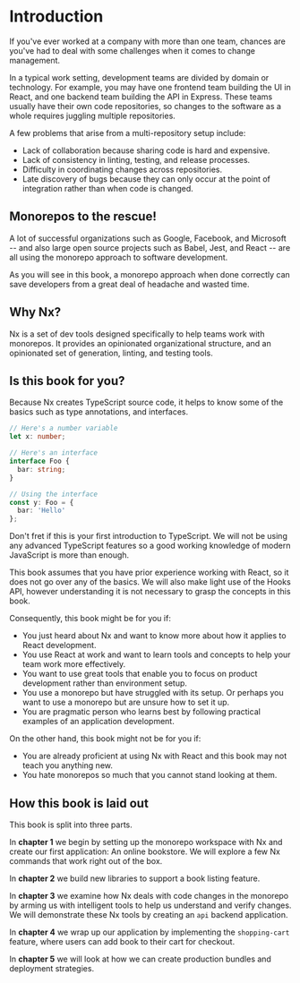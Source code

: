 # Introduction

If you've ever worked at a company with more than one team, chances are you've had to deal with some challenges when it comes to change management.

In a typical work setting, development teams are divided by domain or technology. For example, you may have one frontend team building the UI in React, and one backend team building the API in Express. These teams usually have their own code repositories, so changes to the software as a whole requires juggling multiple repositories.

A few problems that arise from a multi-repository setup include:

- Lack of collaboration because sharing code is hard and expensive.
- Lack of consistency in linting, testing, and release processes.
- Difficulty in coordinating changes across repositories.
- Late discovery of bugs because they can only occur at the point of integration rather than when code is changed.

## Monorepos to the rescue!

A lot of successful organizations such as Google, Facebook, and Microsoft -- and also large open source projects such as Babel, Jest, and React -- are all using the monorepo approach to software development.

As you will see in this book, a monorepo approach when done correctly can save developers from a great deal of headache and wasted time.

## Why Nx?

Nx is a set of dev tools designed specifically to help teams work with monorepos. It provides an opinionated organizational structure, and an opinionated set of generation, linting, and testing tools.

## Is this book for you?

Because Nx creates TypeScript source code, it helps to know some of the basics such as type annotations, and interfaces.

```typescript
// Here's a number variable
let x: number;

// Here's an interface
interface Foo {
  bar: string;
}

// Using the interface
const y: Foo = {
  bar: 'Hello'
};
```

Don't fret if this is your first introduction to TypeScript. We will not be using any advanced TypeScript features so a good working knowledge of modern JavaScript is more than enough.

This book assumes that you have prior experience working with React, so it does not go over any of the basics. We will also make light use of the Hooks API, however understanding it is not necessary to grasp the concepts in this book.

Consequently, this book might be for you if:

- You just heard about Nx and want to know more about how it applies to React development.
- You use React at work and want to learn tools and concepts to help your team work more effectively.
- You want to use great tools that enable you to focus on product development rather than environment setup.
- You use a monorepo but have struggled with its setup. Or perhaps you want to use a monorepo but are unsure how to set it up.
- You are pragmatic person who learns best by following practical examples of an application development.

On the other hand, this book might not be for you if:

- You are already proficient at using Nx with React and this book may not teach you anything new.
- You hate monorepos so much that you cannot stand looking at them.

## How this book is laid out

This book is split into three parts.

In **chapter 1** we begin by setting up the monorepo workspace with Nx and create our first application: An online bookstore. We will explore a few Nx commands that work right out of the box.

In **chapter 2** we build new libraries to support a book listing feature.

In **chapter 3** we examine how Nx deals with code changes in the monorepo by arming us with intelligent tools to help us understand and verify changes. We will demonstrate these Nx tools by creating an `api` backend application.

In **chapter 4** we wrap up our application by implementing the `shopping-cart` feature, where users can add book to their cart for checkout.

In **chapter 5** we will look at how we can create production bundles and deployment strategies.
